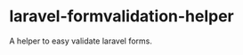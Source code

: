 laravel-formvalidation-helper
=============================

A helper to easy validate laravel forms.
